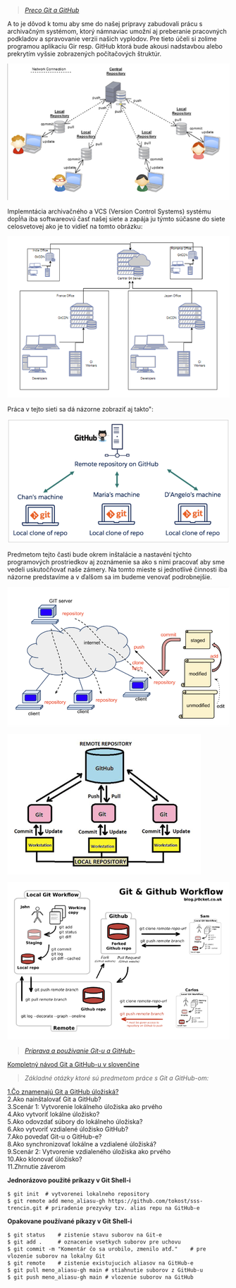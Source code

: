 > *[Preco Git a GitHub](./Tahaky_dokumenty_obrazky/Git_GitHub/Preco_git.md)*

A to je dôvod k tomu aby sme do našej prípravy zabudovali prácu s archivačným systémom, ktorý námnaviac umožní aj preberanie pracovných podkladov a spravovanie verzii našich vyplodov. Pre tieto účeli si zolime programou aplikaciu Gir resp. GitHub ktorá bude akousi nadstavbou alebo prekrytím vyšsie zobrazených počítačových štruktúr. 

![](./Tahaky_dokumenty_obrazky/DVCS_git.png)


Implemntácia archivačného a VCS (Version Control Systems) systému dopĺňa iba softwareovú časť našej siete a zapája ju týmto súčasne do siete celosvetovej ako je to vidieť na tomto obrázku: 

![](./Tahaky_dokumenty_obrazky/Git_v_sieti.png)

Práca v tejto sieti sa dá názorne zobraziť aj takto":

![](./Tahaky_dokumenty_obrazky/Git_a_GitHub_workflow03.png)

Predmetom tejto časti bude okrem inštalácie a nastavéní týchto programových prostriedkov aj zoznámenie sa ako s nimi pracovať aby sme vedeli uskutočňovať naše zámery. Na tomto mieste si jednotlivé činnosti iba názorne predstavíme a v ďalšom sa im budeme venovať podrobnejšie.

![](./Tahaky_dokumenty_obrazky/git_a_github_siet.png)

![](./Tahaky_dokumenty_obrazky/Git_a_GitHub_workflow02.png)

![](./Tahaky_dokumenty_obrazky/Git_a_GitHub_workflow.png)

> *[Príprava a používanie Git-u a GitHub-](./Tahaky_dokumenty_obrazky/Git_GitHub/Priprava_pouzivanie_git.md)*


[Kompletný návod Git a GitHub-u v slovenčine](./Tahaky_dokumenty_obrazky/Archivácia_suborov_a_VCS.pdf)

>*Základné otázky ktoré sú predmetom práce s Git a GitHub-om:*

[1.Čo znamenajú Git a GitHub úložiská?](./Tahaky_dokumenty_obrazky/Git_navod/Git_01.md)\
2.Ako nainštalovať Git a GitHub?\
3.Scenár 1: Vytvorenie lokálneho úložiska ako prvého\
4.Ako vytvoriť lokálne úložisko?\
5.Ako odovzdať súbory do lokálneho úložiska?\
6.Ako vytvoriť vzdialené úložisko GitHub?\
7.Ako povedať Git-u o GitHub-e?\
8.Ako synchronizovať lokálne a vzdialené úložiská?\
9.Scenár 2: Vytvorenie vzdialeného úložiska ako prvého\
10.Ako klonovať úložisko?\
11.Zhrnutie záverom 

**Jednorázovo použité príkazy v Git Shell-i**
~~~
$ git init  # vytvorenei lokalneho repository
$ git remote add meno_aliasu-gh https://github.com/tokost/sss-trencin.git # priradenie prezyvky tzv. alias repu na GitHub-e
~~~

**Opakovane používané píkazy v Git Shell-i**
~~~
$ git status    # zistenie stavu suborov na Git-e
$ git add .     # oznacenie vsetkych suborov pre uchovu
$ git commit -m "Komentár čo sa urobilo, zmenilo atď."    # pre vlozenie suborov na lokalny Git
$ git remote    # zistenie existujucich aliasov na GitHub-e
$ git pull meno_aliasu-gh main # stiahnutie suborov z GitHub-u
$ git push meno_aliasu-gh main # vlozenie suborov na GitHub
~~~
